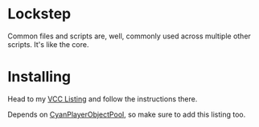 
# Lockstep

Common files and scripts are, well, commonly used across multiple other scripts. It's like the core.

# Installing

Head to my [VCC Listing](https://jansharp.github.io/vrc/vcclisting.xhtml) and follow the instructions there.

Depends on [CyanPlayerObjectPool](https://cyanlaser.github.io/CyanPlayerObjectPool/), so make sure to add this listing too.
